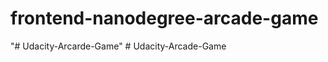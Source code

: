 frontend-nanodegree-arcade-game
===============================
"# Udacity-Arcarde-Game" 
#   U d a c i t y - A r c a d e - G a m e  
 